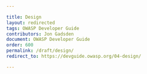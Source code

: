 ```yaml
---

title: Design
layout: redirected
tags: OWASP Developer Guide
contributors: Jon Gadsden
document: OWASP Developer Guide
order: 600
permalink: /draft/design/
redirect_to: https://devguide.owasp.org/04-design/

---
```

